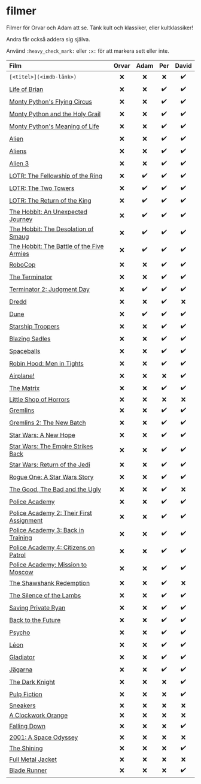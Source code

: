 # filmer
Filmer för Orvar och Adam att se. Tänk kult och klassiker, eller kultklassiker!

Andra får också addera sig själva.

Använd `:heavy_check_mark:` eller `:x:` för att markera sett eller inte.


| Film | Orvar | Adam | Per | David |
| :--- | :---: | :---: | :---: | :---: |
| `[<titel>](<imdb-länk>)` | :x: | :x: | :x: | :heavy_check_mark: |
| [Life of Brian](https://www.imdb.com/title/tt0079470) | :x: | :x: | :heavy_check_mark: | :heavy_check_mark: |
| [Monty Python's Flying Circus](https://www.imdb.com/title/tt0063929) | :x: | :x: | :heavy_check_mark: | :heavy_check_mark: |
| [Monty Python and the Holy Grail](https://www.imdb.com/title/tt0071853) | :x: | :x: | :heavy_check_mark: | :heavy_check_mark: |
| [Monty Python's Meaning of Life](https://www.imdb.com/title/tt0085959) | :x: | :x: | :heavy_check_mark: | :heavy_check_mark: |
| [Alien](https://www.imdb.com/title/tt0078748) | :x: | :x: | :heavy_check_mark: | :heavy_check_mark: |
| [Aliens](https://www.imdb.com/title/tt0090605) | :x: | :x: | :heavy_check_mark: | :heavy_check_mark: |
| [Alien 3](https://www.imdb.com/title/tt0103644) | :x: | :x: | :heavy_check_mark: | :heavy_check_mark: |
| [LOTR: The Fellowship of the Ring](https://www.imdb.com/title/tt0120737) | :x: | :heavy_check_mark: | :heavy_check_mark: | :heavy_check_mark: |
| [LOTR: The Two Towers](https://www.imdb.com/title/tt0167261) | :x: | :heavy_check_mark: | :heavy_check_mark: | :heavy_check_mark: |
| [LOTR: The Return of the King](https://www.imdb.com/title/tt0167260) | :x: | :heavy_check_mark: | :heavy_check_mark: | :heavy_check_mark: |
| [The Hobbit: An Unexpected Journey](https://www.imdb.com/title/tt0903624) | :x: | :heavy_check_mark: | :heavy_check_mark: | :heavy_check_mark: |
| [The Hobbit: The Desolation of Smaug](https://www.imdb.com/title/tt1170358) | :x: | :heavy_check_mark: | :heavy_check_mark: | :heavy_check_mark: |
| [The Hobbit: The Battle of the Five Armies](https://www.imdb.com/title/tt2310332) | :x: | :heavy_check_mark: | :heavy_check_mark: | :heavy_check_mark: |
| [RoboCop](https://www.imdb.com/title/tt0093870) | :x: | :x: | :heavy_check_mark: | :heavy_check_mark: |
| [The Terminator](https://www.imdb.com/title/tt0088247) | :x: | :x: | :heavy_check_mark: | :heavy_check_mark: |
| [Terminator 2: Judgment Day](https://www.imdb.com/title/tt0103064) | :x: | :heavy_check_mark: | :heavy_check_mark: | :heavy_check_mark: |
| [Dredd](https://www.imdb.com/title/tt1343727) | :x: | :x: | :heavy_check_mark: | :x: |
| [Dune](https://www.imdb.com/title/tt1160419) | :x: | :heavy_check_mark: | :heavy_check_mark: | :heavy_check_mark: |
| [Starship Troopers](https://www.imdb.com/title/tt0120201) | :x: | :x: | :heavy_check_mark: | :heavy_check_mark: |
| [Blazing Sadles](https://www.imdb.com/title/tt0071230) | :x: | :x: | :heavy_check_mark: | :heavy_check_mark: |
| [Spaceballs](https://www.imdb.com/title/tt0094012) | :x: | :x: | :heavy_check_mark: | :heavy_check_mark: |
| [Robin Hood: Men in Tights](https://www.imdb.com/title/tt0107977) | :x: | :x: | :heavy_check_mark: | :heavy_check_mark: |
| [Airplane!](https://www.imdb.com/title/tt0080339) | :x: | :x: | :x: | :heavy_check_mark: |
| [The Matrix](https://www.imdb.com/title/tt0133093) | :x: | :x: | :heavy_check_mark: | :heavy_check_mark: |
| [Little Shop of Horrors](https://www.imdb.com/title/tt0091419) | :x: | :x: | :x: | :x: |
| [Gremlins](https://www.imdb.com/title/tt0087363) | :x: | :x: | :heavy_check_mark: | :heavy_check_mark: |
| [Gremlins 2: The New Batch](https://www.imdb.com/title/tt0099700) | :x: | :x: | :heavy_check_mark: | :heavy_check_mark: |
| [Star Wars: A New Hope](https://www.imdb.com/title/tt0076759) | :x: | :x: | :heavy_check_mark: | :heavy_check_mark: |
| [Star Wars: The Empire Strikes Back](https://www.imdb.com/title/tt0080684) | :x: | :x: | :heavy_check_mark: | :heavy_check_mark: |
| [Star Wars: Return of the Jedi](https://www.imdb.com/title/tt0086190) | :x: | :x: | :heavy_check_mark: | :heavy_check_mark: |
| [Rogue One: A Star Wars Story](https://www.imdb.com/title/tt3748528) | :x: | :x: | :heavy_check_mark: | :heavy_check_mark: |
| [The Good, The Bad and the Ugly](https://www.imdb.com/title/tt0060196) | :x: | :x: | :heavy_check_mark: | :x: |
| [Police Academy](https://www.imdb.com/title/tt0087928) | :x: | :x: | :heavy_check_mark: | :heavy_check_mark: |
| [Police Academy 2: Their First Assignment](https://www.imdb.com/title/tt0060196) | :x: | :x: | :heavy_check_mark: | :heavy_check_mark: |
| [Police Academy 3: Back in Training](https://www.imdb.com/title/tt0091777) | :x: | :x: | :heavy_check_mark: | :heavy_check_mark: |
| [Police Academy 4: Citizens on Patrol](https://www.imdb.com/title/tt0093756) | :x: | :x: | :heavy_check_mark: | :heavy_check_mark: |
| [Police Academy: Mission to Moscow](https://www.imdb.com/title/tt0110857) | :x: | :x: | :heavy_check_mark: | :heavy_check_mark: |
| [The Shawshank Redemption](https://www.imdb.com/title/tt0111161) | :x: | :x: | :heavy_check_mark: | :x: |
| [The Silence of the Lambs](https://www.imdb.com/title/tt0102926) | :x: | :x: | :heavy_check_mark: | :heavy_check_mark: |
| [Saving Private Ryan](https://www.imdb.com/title/tt0120815) | :x: | :x: | :heavy_check_mark: | :heavy_check_mark: |
| [Back to the Future](https://www.imdb.com/title/tt0088763) | :x: | :x: | :heavy_check_mark: | :heavy_check_mark: |
| [Psycho](https://www.imdb.com/title/tt0054215) | :x: | :x: | :heavy_check_mark: | :heavy_check_mark: |
| [Léon](https://www.imdb.com/title/tt0110413) | :x: | :x: | :heavy_check_mark: | :heavy_check_mark: |
| [Gladiator](https://www.imdb.com/title/tt0172495) | :x: | :x: | :heavy_check_mark: | :heavy_check_mark: |
| [Jägarna](https://www.imdb.com/title/tt0116736) | :x: | :x: | :heavy_check_mark: | :heavy_check_mark: |
| [The Dark Knight](https://www.imdb.com/title/tt0468569) | :x: | :x: | :x: | :heavy_check_mark: |
| [Pulp Fiction](https://www.imdb.com/title/tt0110912) | :x: | :x: | :x: | :heavy_check_mark: |
| [Sneakers](https://www.imdb.com/title/tt0105435) | :x: | :x: | :x: | :x: |
| [A Clockwork Orange](https://www.imdb.com/title/tt0066921) | :x: | :x: | :x: | :x: |
| [Falling Down](https://www.imdb.com/title/tt0106856) | :x: | :x: | :x: | :heavy_check_mark: |
| [2001: A Space Odyssey](https://www.imdb.com/title/tt0062622) | :x: | :x: | :x: | :x: |
| [The Shining](https://www.imdb.com/title/tt0081505) | :x: | :x: | :x: | :heavy_check_mark: |
| [Full Metal Jacket](https://www.imdb.com/title/tt0106856) | :x: | :x: | :x: | :x: |
| [Blade Runner](https://www.imdb.com/title/tt0083658) | :x: | :x: | :x: | :heavy_check_mark: |
